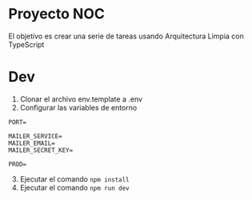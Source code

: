 # Proyecto NOC

El objetivo es crear una serie de tareas usando Arquitectura Limpia con TypeScript

# Dev
1. Clonar el archivo env.template a .env
2. Configurar las variables de entorno
```
PORT=

MAILER_SERVICE=
MAILER_EMAIL=
MAILER_SECRET_KEY=

PROD= 
```
3. Ejecutar el comando ```npm install```
4. Ejecutar el comando ```npm run dev```

